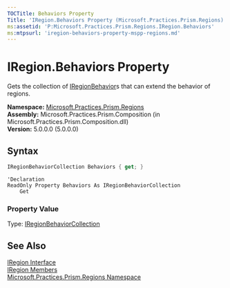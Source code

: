 ```yaml
---
TOCTitle: Behaviors Property
Title: 'IRegion.Behaviors Property (Microsoft.Practices.Prism.Regions)'
ms:assetid: 'P:Microsoft.Practices.Prism.Regions.IRegion.Behaviors'
ms:mtpsurl: 'iregion-behaviors-property-mspp-regions.md'
---
```


# IRegion.Behaviors Property

Gets the collection of [IRegionBehavior](/patterns-practices/reference/iregionbehavior-interface-mspp-regions)s that can extend the behavior of regions.

**Namespace:** [Microsoft.Practices.Prism.Regions](/patterns-practices/reference/mspp-regions-namespace)<br/>
**Assembly:** Microsoft.Practices.Prism.Composition (in Microsoft.Practices.Prism.Composition.dll)<br/>
**Version:** 5.0.0.0 (5.0.0.0)

## Syntax

```C#
IRegionBehaviorCollection Behaviors { get; }
```

```VB
'Declaration
ReadOnly Property Behaviors As IRegionBehaviorCollection
	Get
```

### Property Value

Type: [IRegionBehaviorCollection](/patterns-practices/reference/iregionbehaviorcollection-interface-mspp-regions)

## See Also

[IRegion Interface](/patterns-practices/reference/iregion-interface-mspp-regions)<br/>
[IRegion Members](/patterns-practices/reference/iregion-members-mspp-regions)<br/>
[Microsoft.Practices.Prism.Regions Namespace](/patterns-practices/reference/mspp-regions-namespace)